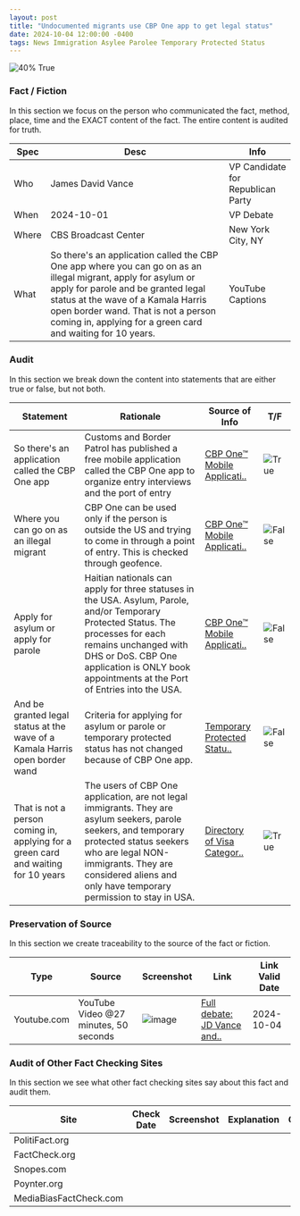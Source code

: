 ```yaml
---
layout: post
title: "Undocumented migrants use CBP One app to get legal status"
date: 2024-10-04 12:00:00 -0400
tags: News Immigration Asylee Parolee Temporary Protected Status
---
```


![40% True](/assets/images/40.jpg)

### Fact / Fiction

In this section we focus on the person who communicated the fact, method, place, time and the EXACT content of the fact. The entire content is audited for truth.

| Spec | Desc | Info | 
| ----------- | ----------- | ----------- |
| Who | James David Vance | VP Candidate for Republican Party | 
| When | 2024-10-01 | VP Debate | 
| Where | CBS Broadcast Center | New York City, NY | 
| What | So there's an application called the CBP One app where you can go on as an illegal migrant, apply for asylum or apply for parole and be granted legal status at the wave of a Kamala Harris open border wand. That is not a person coming in, applying for a green card and waiting for 10 years. | YouTube Captions | 

### Audit

In this section we break down the content into statements that are either true or false, but not both.

| Statement | Rationale | Source of Info | T/F | 
| ----------- | ----------- | ----------- | ----------- |
| So there's an application called the CBP One app | Customs and Border Patrol has published a free mobile application called the CBP One app to organize entry interviews and the port of entry | [CBP One™ Mobile Applicati..](https://www.cbp.gov/about/mobile-apps-directory/cbpone) | ![True](/assets/images/true.png) | 
| Where you can go on as an illegal migrant  | CBP One can be used only if the person is outside the US and trying to come in through a point of entry. This is checked through geofence. | [CBP One™ Mobile Applicati..](https://www.cbp.gov/about/mobile-apps-directory/cbpone) | ![False](/assets/images/false.png) | 
| Apply for asylum or apply for parole  | Haitian nationals can apply for three statuses in the USA. Asylum, Parole, and/or Temporary Protected Status. The processes for each remains unchanged with DHS or DoS. CBP One application is ONLY book appointments at the Port of Entries into the USA. | [CBP One™ Mobile Applicati..](https://www.cbp.gov/about/mobile-apps-directory/cbpone) | ![False](/assets/images/false.png) | 
| And be granted legal status at the wave of a Kamala Harris open border wand | Criteria for applying for asylum or parole or temporary protected status has not changed because of CBP One app. | [Temporary Protected Statu..](https://www.uscis.gov/humanitarian/temporary-protected-status/temporary-protected-status-designated-country-haiti) | ![False](/assets/images/false.png) | 
| That is not a person coming in, applying for a green card and waiting for 10 years | The users of CBP One application, are not legal immigrants. They are asylum seekers, parole seekers, and temporary protected status seekers who are legal NON-immigrants. They are considered aliens and only have temporary permission to stay in USA. | [Directory of Visa Categor..](https://travel.state.gov/content/travel/en/us-visas/visa-information-resources/all-visa-categories.html) | ![True](/assets/images/true.png) | 

### Preservation of Source

In this section we create traceability to the source of the fact or fiction.

| Type | Source | Screenshot | Link | Link Valid Date | 
| ----------- | ----------- | ----------- | ----------- | ----------- |
| Youtube.com | YouTube Video @27 minutes, 50 seconds | ![image](/posts/images/2024-10-04-Undocumented-migrants-use-CBP-One-app-to-get-legal-status-image.jpg) | [Full debate: JD Vance and..](https://www.youtube.com/live/VAGZGQg31hs&t=1676) | 2024-10-04 | 

### Audit of Other Fact Checking Sites

In this section we see what other fact checking sites say about this fact and audit them.

| Site | Check Date | Screenshot | Explanation | Grade | 
| ----------- | ----------- | ----------- | ----------- | ----------- |
| PolitiFact.org |  |  |  |  | 
| FactCheck.org |  |  |  |  | 
| Snopes.com |  |  |  |  | 
| Poynter.org |  |  |  |  | 
| MediaBiasFactCheck.com |  |  |  |  | 

